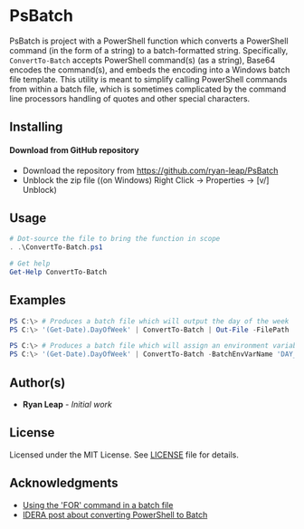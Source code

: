# PsBatch
PsBatch is project with a PowerShell function which converts a PowerShell command (in the form of a string) to a batch-formatted string. 
Specifically, ```ConvertTo-Batch``` accepts PowerShell command(s) (as a string), Base64 encodes the command(s), and embeds the encoding
into a Windows batch file template. This utility is meant to simplify calling PowerShell commands from within a batch file, which is
sometimes complicated by the command line processors handling of quotes and other special characters.

## Installing
#### Download from GitHub repository

* Download the repository from https://github.com/ryan-leap/PsBatch
* Unblock the zip file ((on Windows) Right Click -> Properties -> [v/] Unblock)

## Usage
```powershell
# Dot-source the file to bring the function in scope
. .\ConvertTo-Batch.ps1

# Get help
Get-Help ConvertTo-Batch
```

## Examples
```powershell
PS C:\> # Produces a batch file which will output the day of the week
PS C:\> '(Get-Date).DayOfWeek' | ConvertTo-Batch | Out-File -FilePath '.\day_of_week.bat' -Encoding ascii
```
```powershell
PS C:\> # Produces a batch file which will assign an environment variable to the day of the week
PS C:\> '(Get-Date).DayOfWeek' | ConvertTo-Batch -BatchEnvVarName 'DAY_OF_WEEK' | Out-File -FilePath '.\day_of_week.bat' -Encoding ascii
```
## Author(s)

* **Ryan Leap** - *Initial work*

## License

Licensed under the MIT License.  See [LICENSE](LICENSE.md) file for details.

## Acknowledgments

* [Using the 'FOR' command in a batch file](https://devblogs.microsoft.com/oldnewthing/20120731-00/?p=7003)
* [IDERA post about converting PowerShell to Batch](https://community.idera.com/database-tools/powershell/powertips/b/tips/posts/converting-powershell-to-batch)
